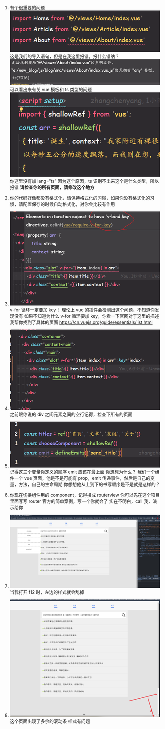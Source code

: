 1. 有个很重要的问题
   ![alt text](image-2.png)
   这是我们的导入语句，但是在我这里报错，报什么错纳？
   ![alt text](image-3.png)
   可以看出来有关 vue 模板和 ts 类型的问题
   ![alt text](image-4.png)
   你这里没有加 lang=“ts”
   因为这个原因，ts 识别不出来这个是什么类型，所以报错
   **请检查你的所有页面，请修改这个地方**

2. 你的代码好像都没有格式化，请保持格式化的习惯，如果你没有格式化的习惯，请配置保存的时候自动格式化，对你会比较有作用

3. ![alt text](image-5.png)
   v-for 循环一定要加 key！
   理论上 vue 的插件会检测出这个问题，不知道你发现没有
   如果不知道为什么 v-for 循环要加 key，你看一下官网对于这里的描述
   我帮你找到了具体的页面
   https://cn.vuejs.org/guide/essentials/list.html

4. ![alt text](image-6.png)
   之前跟你说的 div 之间元素之间的空行记得，检查下所有的页面

5. ![alt text](image-7.png)
   记得这三个变量你定义的顺序
   emit 应该在最上面
   你想想为什么？
   我们一个组件一个 vue 页面，他是不是可能有 prop，emit 传递事件，然后是自己的变量，方法，自己的生命周期
   你想想他从上到下的书写顺序是不是就是这样的？

6. 你现在切换组件用的 component，记得换成 routerview
   你可以先在这个项目里面写写 router 官方的简单案例，写一个你就会了
   实在不明白，call 我，演示给你

7. ![alt text](image-8.png)
   当我打开 f12 时，左边的样式就会乱掉

8. ![alt text](image-9.png)
   这个页面出现了多余的滚动条
   样式有问题
